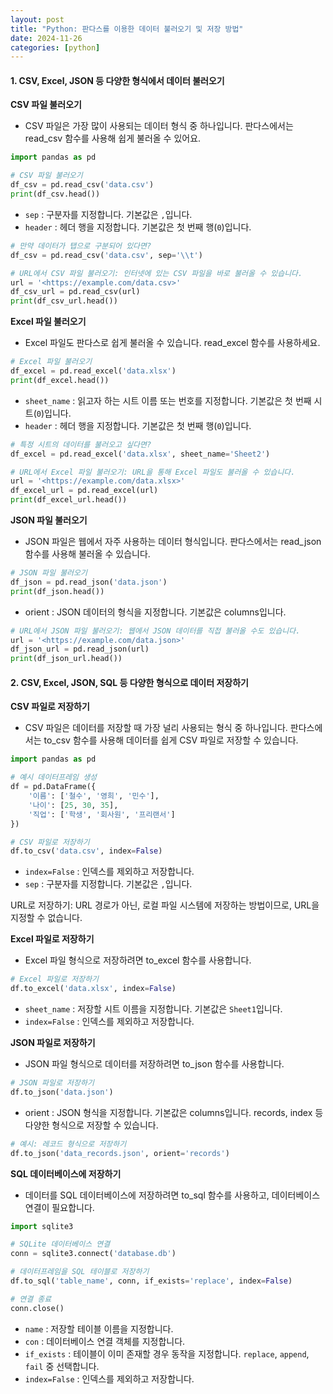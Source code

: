 ```yaml
---
layout: post
title: "Python: 판다스를 이용한 데이터 불러오기 및 저장 방법"
date: 2024-11-26
categories: [python] 
---
```


#### 1. CSV, Excel, JSON 등 다양한 형식에서 데이터 불러오기

**CSV 파일 불러오기**
- CSV 파일은 가장 많이 사용되는 데이터 형식 중 하나입니다. 판다스에서는 read_csv 함수를 사용해 쉽게 불러올 수 있어요.

```python
import pandas as pd

# CSV 파일 불러오기
df_csv = pd.read_csv('data.csv')
print(df_csv.head())
```

- `sep` : 구분자를 지정합니다. 기본값은 `,`입니다.
- `header` : 헤더 행을 지정합니다. 기본값은 첫 번째 행(`0`)입니다.

```python
# 만약 데이터가 탭으로 구분되어 있다면?
df_csv = pd.read_csv('data.csv', sep='\\t')
```

```python
# URL에서 CSV 파일 불러오기: 인터넷에 있는 CSV 파일을 바로 불러올 수 있습니다.
url = '<https://example.com/data.csv>'
df_csv_url = pd.read_csv(url)
print(df_csv_url.head())
```

**Excel 파일 불러오기**
- Excel 파일도 판다스로 쉽게 불러올 수 있습니다. read_excel 함수를 사용하세요.

```python
# Excel 파일 불러오기
df_excel = pd.read_excel('data.xlsx')
print(df_excel.head())
```

- `sheet_name` : 읽고자 하는 시트 이름 또는 번호를 지정합니다. 기본값은 첫 번째 시트(`0`)입니다.
- `header` : 헤더 행을 지정합니다. 기본값은 첫 번째 행(`0`)입니다.

```python
# 특정 시트의 데이터를 불러오고 싶다면?
df_excel = pd.read_excel('data.xlsx', sheet_name='Sheet2')
```

```python
# URL에서 Excel 파일 불러오기: URL을 통해 Excel 파일도 불러올 수 있습니다.
url = '<https://example.com/data.xlsx>'
df_excel_url = pd.read_excel(url)
print(df_excel_url.head())
```

**JSON 파일 불러오기**
- JSON 파일은 웹에서 자주 사용하는 데이터 형식입니다. 판다스에서는 read_json 함수를 사용해 불러올 수 있습니다.

```python
# JSON 파일 불러오기
df_json = pd.read_json('data.json')
print(df_json.head())
```

- orient : JSON 데이터의 형식을 지정합니다. 기본값은 columns입니다.

```python
# URL에서 JSON 파일 불러오기: 웹에서 JSON 데이터를 직접 불러올 수도 있습니다.
url = '<https://example.com/data.json>'
df_json_url = pd.read_json(url)
print(df_json_url.head())
```

#### 2. CSV, Excel, JSON, SQL 등 다양한 형식으로 데이터 저장하기

**CSV 파일로 저장하기**
- CSV 파일은 데이터를 저장할 때 가장 널리 사용되는 형식 중 하나입니다. 판다스에서는 to_csv 함수를 사용해 데이터를 쉽게 CSV 파일로 저장할 수 있습니다.

```python
import pandas as pd

# 예시 데이터프레임 생성
df = pd.DataFrame({
    '이름': ['철수', '영희', '민수'],
    '나이': [25, 30, 35],
    '직업': ['학생', '회사원', '프리랜서']
})

# CSV 파일로 저장하기
df.to_csv('data.csv', index=False)
```

- `index=False` : 인덱스를 제외하고 저장합니다.
- `sep` : 구분자를 지정합니다. 기본값은 `,`입니다.

URL로 저장하기: URL 경로가 아닌, 로컬 파일 시스템에 저장하는 방법이므로, URL을 지정할 수 없습니다.

**Excel 파일로 저장하기**
- Excel 파일 형식으로 저장하려면 to_excel 함수를 사용합니다.

```python
# Excel 파일로 저장하기
df.to_excel('data.xlsx', index=False)
```

- `sheet_name` : 저장할 시트 이름을 지정합니다. 기본값은 `Sheet1`입니다.
- `index=False` : 인덱스를 제외하고 저장합니다.

**JSON 파일로 저장하기**
- JSON 파일 형식으로 데이터를 저장하려면 to_json 함수를 사용합니다.

```python
# JSON 파일로 저장하기
df.to_json('data.json')
```

- orient : JSON 형식을 지정합니다. 기본값은 columns입니다. records, index 등 다양한 형식으로 저장할 수 있습니다.

```python
# 예시: 레코드 형식으로 저장하기
df.to_json('data_records.json', orient='records')
```

**SQL 데이터베이스에 저장하기**
- 데이터를 SQL 데이터베이스에 저장하려면 to_sql 함수를 사용하고, 데이터베이스 연결이 필요합니다.

```python
import sqlite3

# SQLite 데이터베이스 연결
conn = sqlite3.connect('database.db')

# 데이터프레임을 SQL 테이블로 저장하기
df.to_sql('table_name', conn, if_exists='replace', index=False)

# 연결 종료
conn.close()
```

- `name` : 저장할 테이블 이름을 지정합니다.
- `con` : 데이터베이스 연결 객체를 지정합니다.
- `if_exists` : 테이블이 이미 존재할 경우 동작을 지정합니다. `replace`, `append`, `fail` 중 선택합니다.
- `index=False` : 인덱스를 제외하고 저장합니다.
